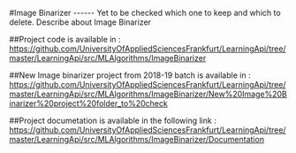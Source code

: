 #Image Binarizer ------ Yet to be checked which one to keep and which to delete. 
Describe about Image Binarizer


##Project code is available in :
https://github.com/UniversityOfAppliedSciencesFrankfurt/LearningApi/tree/master/LearningApi/src/MLAlgorithms/ImageBinarizer

##New Image binarizer project from 2018-19 batch is available in :
https://github.com/UniversityOfAppliedSciencesFrankfurt/LearningApi/tree/master/LearningApi/src/MLAlgorithms/ImageBinarizer/New%20Image%20Binarizer%20project%20folder_to%20check


##Project documetation is available in the following link :
https://github.com/UniversityOfAppliedSciencesFrankfurt/LearningApi/tree/master/LearningApi/src/MLAlgorithms/ImageBinarizer/Documentation
